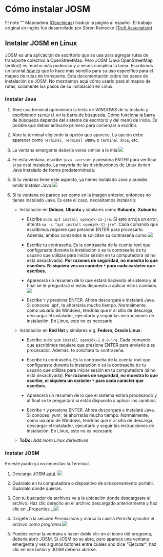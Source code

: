# Cómo instalar JOSM

!!! note ""
	Mapeadora ([Geochicas](https://geochicas.org)) tradujo la página al español. El trabajo original en inglés fue desarrollado por Sören Reinecke ([Trufi Association](https://trufi-association.org))

## Instalar JOSM en Linux

JOSM es una aplicación de escritorio que se usa para agregar rutas de transporte colectivo a OpenStreetMap. Pero JOSM (Java OpenStreetMap (editor)) es mucho más poderoso y a veces complica la tarea. Escribimos un tutorial _[how to](../installing-mapping-tool/index.md)_ que lo hace más sencillo para su uso específico para el mapeo de rutas de transporte. Esta documentación cubre los pasos de instalación de JOSM. No mostramos aquí cómo usarlo para el mapeo de rutas, solamente los pasos de su instalación en Linux.

### Instalar Java

1. Abre una terminal oprimiendo la tecla de _WINDOWS_ de tu teclado y escribiendo `terminal` en la barra de búsqueda. Cómo funciona la barra de búsqueda depende del sistema de escritorio y del menú de inicio. Es posible que debas activarlo primero para comenzar a escribir.

2. Abre la terminal eligiendo la opción que aparece. La opción debe aparecer como `Terminal`,` Terminal GNOME` o `Terminal XFCE`, etc.

3. La ventana emergente debería verse similar a la mía:![](terminal.png)

4. En esta ventana, escribe `java -version` y presiona ENTER para verificar si ya está instalado. La mayoría de las distribuciones de Linux tienen Java instalado de forma predeterminada.

5. Si tu ventana tiene este aspecto, ya tienes instalado Java y puedes omitir _Instalar Java_:![](terminal-java-version.png)

6. Si tu ventana no parece ser como en la imagen anterior, entonces no tienes instalado Java. Es este el caso, necesitamos instalarlo:

   - Instalación en **Debian**, **Ubuntu** y similares como **Kubuntu**, **Xubuntu**:

     - Escribe `sudo apt install openjdk-11-jre`. Si esto arroja un error, intenta `su -c "apt install openjdk-11-jre"`. Cada comando que escribimos requiere que presione ENTER para procesarlo. Además, ambos comandos le solicitan su contraseña como:![](terminal-password-prompt.png)

     - Escribe tu contraseña. Es la contraseña de la cuenta root que configuraste durante la instalación o es la contraseña de tu usuario que utilizas para iniciar sesión en tu computadora (si no está desactivada). **Por razones de seguridad, no muestra lo que escribes. Ni siquiera ves un carácter `*` para cada carácter que escribes.**

     - Aparecerá un resumen de lo que estará haciendo el sistema y al final se te preguntará si estás dispuesto a aplicar estos cambios.![](terminal-apt-prompt.png)

     - Escribe `Y` y presiona ENTER. Ahora descargará e instalará Java. Si conoces 'apt', te ahorrarás mucho tiempo. Normalmente, como usuario de Windows, tendrías que ir al sitio de descarga, descargar el instalador, ejecutarlo y seguir las instrucciones de instalación. En Linux, esto no es necesario.

   - Instalación en **Red Hat** y similares e.g. **Fedora**, **Oracle Linux**:

     - Escribe `sudo yum install openjdk-1.8.0-jre`. Cada comando que escribimos requiere que presione ENTER para enviarlo a su procesador. Además, te solicitará tu contraseña.

     - Escribe tu contraseña. Es la contraseña de la cuenta root que configuraste durante la instalación o es la contraseña de tu usuario que utilizas para iniciar sesión en tu computadora (si no está desactivada). **Por razones de seguridad, no muestra lo que escribe, ni siquiera un carácter `*` para cada carácter que escribes.**

     - Aparecerá un resumen de lo que el sistema estará procesando y al final se te preguntará si estás dispuesto a aplicar los cambios.

     - Escribe `Y` y presiona ENTER. Ahora descargará e instalará Java. Si conoces 'yum', te ahorrarás mucho tiempo. Normalmente, como usuario de Windows, tendrías que ir al sitio de descarga, descargar el instalador, ejecutarlo y seguir las instrucciones de instalación. En Linux, esto no es necesario.

   - **ToDo:** _Add more Linux derivatives_

### Instalar JOSM

En este punto ya no necesitas la Terminal.

1. Descarga JOSM [aquí](https://josm.openstreetmap.de/). ![](website-josm-download.png)

2. Guárdalo en tu computadora o dispositivo de almacenamiento portátil. Guárdalo donde quieras.

3. Con tu buscador de archivos ve a la ubicación donde descargaste el archivo. Haz clic derecho en el archivo descargado anteriormente y haz clic en _Properties _:![](contextmenu-properties.png)

4. Dirígete a la sección _Permissions_ y marca la casilla _Permitir ejecutar el archivo como programa_:![](properties-permissions.png)

5. Puedes cerrar la ventana y hacer doble clic en el icono del programa, debería abrir JOSM. Si JOSM no se abre, pero aparece una ventana emergente y ves algunos botones entre cuales uno dice "Ejecutar", haz clic en ese botón y JOSM debería abrirse.
